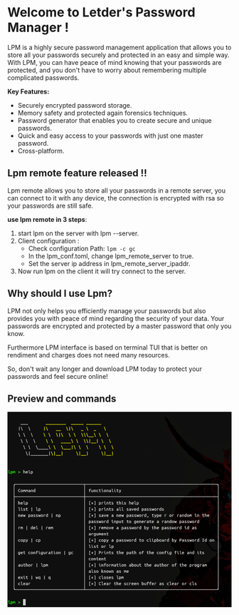 # Welcome to Letder's Password Manager !

LPM is a highly secure password management application that allows you to store all your passwords securely and protected in an easy and simple way. With LPM, you can have peace of mind knowing that your passwords are protected, and you don't have to worry about remembering multiple complicated passwords.

**Key Features:**

- Securely encrypted password storage.
- Memory safety and protected again forensics techniques.
- Password generator that enables you to create secure and unique passwords.
- Quick and easy access to your passwords with just one master password.
- Cross-platform.


## Lpm remote feature released !! 
Lpm remote allows you to store all your passwords in a remote server, you can connect to it with any device, the connection is encrypted with rsa so your passwords are still safe.

**use lpm remote in 3 steps**:

 1. start lpm on the server with lpm --server.
 2. Client configuration :
    + Check configuration Path: ``lpm -c gc``
    + In the lpm\_conf.toml, change lpm\_remote\_server to true.
    + Set the server ip address in lpm\_remote\_server\_ipaddr.
 3. Now run lpm on the client it will try connect to the server.


## Why should I use Lpm?
LPM not only helps you efficiently manage your passwords but also provides you with peace of mind regarding the security of your data. Your passwords are encrypted and protected by a master password that only you know.

Furthermore LPM interface is based on terminal TUI that is better on rendiment and charges does not need many resources.

So, don't wait any longer and download LPM today to protect your passwords and feel secure online!


## Preview and commands
![Help LPM](media/help.png)
